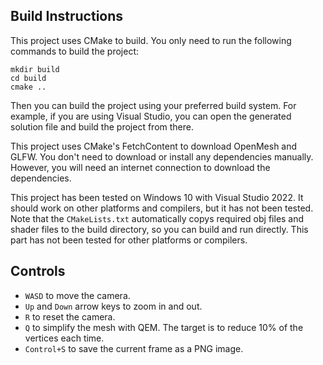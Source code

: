 ## Build Instructions

This project uses CMake to build. You only need to run the following commands to build the project:

```
mkdir build
cd build
cmake ..
````

Then you can build the project using your preferred build system. For example, if you are using Visual Studio, you can open the generated solution file and build the project from there.

This project uses CMake's FetchContent to download OpenMesh and GLFW. You don't need to download or install any dependencies manually. However, you will need an internet connection to download the dependencies.

This project has been tested on Windows 10 with Visual Studio 2022. It should work on other platforms and compilers, but it has not been tested. Note that the `CMakeLists.txt` automatically copys required obj files and shader files to the build directory, so you can build and run directly. This part has not been tested for other platforms or compilers.

## Controls

- `WASD` to move the camera.
- `Up` and `Down` arrow keys to zoom in and out.
- `R` to reset the camera.
-  `Q` to simplify the mesh with QEM. The target is to reduce 10% of the vertices each time.
-  `Control+S` to save the current frame as a PNG image.